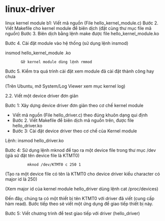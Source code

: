 # linux-driver
linux kernel module
b1: Viết mã nguồn (File hello_kernel_module.c)
Bước 2. Viết Makefile cho kernel module để biên dịch (đặt cùng thư mục file mã nguồn)
Bước 3. Biên dịch bằng lệnh make được file hello_kernel_module.ko

Bước 4. Cài đặt module vào hệ thống (sử dụng lệnh insmod) 

insmod  hello_kernel_module .ko

           Gỡ kernel module dùng lệnh rmmod

Bước 5. Kiểm tra quá trình cài đặt xem module đã cài đặt thành công hay chưa

(Trên Ubuntu, mở System/Log Viewer xem mục kernel log)

2.2. Viết một device driver đơn giản

Bước 1: Xây dựng device driver đơn giản theo cơ chế kernel module

- Viết mã nguồn (File hello_driver.c) theo đúng khuôn dạng qui định
- Bước 2. Viết Makefile để biên dịch mã nguồn trên, được file hello_driver.ko
- Bước 3: Cài đặt device driver theo cơ chế của Kernel module

Lệnh:     insmod hello_driver.ko

Bước 4: Sử dụng lệnh mknod để tạo ra một device file trong thư mục /dev (giả sử đặt tên device file là KTMT0)

              mknod /dev/KTMT0 c 250 1

(Tạo ra một device file có tên là KTMT0 cho device driver kiểu character có major id là 250)

(Xem major id của kernel module hello_driver dùng lệnh cat /proc/devices)

Đến đây, chúng ta có một thiết bị tên KTMT0 với driver đã viết (cung cấp hàm read). Bước tiếp theo sẽ viết một ứng dụng để giao tiếp thiết bị này.

Bước 5: Viết chương trình để test giao tiếp với driver (hello_driver)
